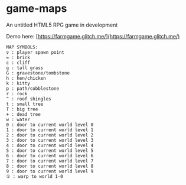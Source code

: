 # game-maps

An untitled HTML5 RPG game in development

Demo here: [https://farmgame.glitch.me/](https://farmgame.glitch.me/)

```
MAP SYMBOLS:
♀ : player spawn point
= : brick
c : cliff
g : tall grass
G : gravestone/tombstone
h : hen/chicken
k : kitty
p : path/cobblestone
r : rock
^ : roof shingles
t : small tree
T : big tree
+ : dead tree
w : water
0 : door to current world level 0
1 : door to current world level 1
2 : door to current world level 2
3 : door to current world level 3
4 : door to current world level 4
5 : door to current world level 5
6 : door to current world level 6
7 : door to current world level 7
8 : door to current world level 8
9 : door to current world level 9
① : warp to world 1-0
```
